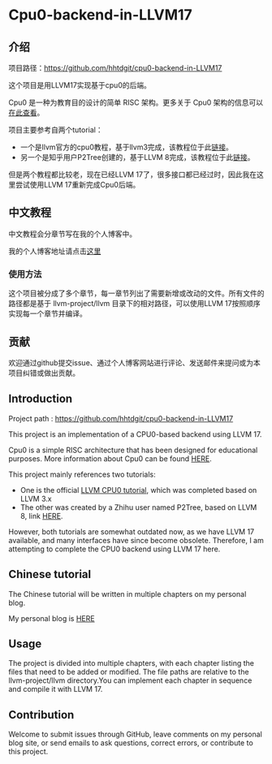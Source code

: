# Cpu0-backend-in-LLVM17

## 介绍

项目路径：https://github.com/hhtdgit/cpu0-backend-in-LLVM17

这个项目是用LLVM17实现基于cpu0的后端。

Cpu0 是一种为教育目的设计的简单 RISC 架构。更多关于 Cpu0 架构的信息可以[在此查看](http://ccckmit.wikidot.com/ocs:cpu0)。

项目主要参考自两个tutorial：

- 一个是llvm官方的cpu0教程，基于llvm3完成，该教程位于此[链接](https://jonathan2251.github.io/lbd/about.html)。
- 另一个是知乎用户P2Tree创建的，基于LLVM 8完成，该教程位于此[链接](https://zhuanlan.zhihu.com/p/351848328)。

但是两个教程都比较老，现在已经LLVM 17了，很多接口都已经过时，因此我在这里尝试使用LLVM 17重新完成Cpu0后端。

## 中文教程

中文教程会分章节写在我的个人博客中。

我的个人博客地址请点击[这里](http://118.31.14.252/)

### 使用方法

这个项目被分成了多个章节，每一章节列出了需要新增或改动的文件。所有文件的路径都是基于 llvm-project/llvm 目录下的相对路径，可以使用LLVM 17按照顺序实现每一个章节并编译。

## 贡献

欢迎通过github提交issue、通过个人博客网站进行评论、发送邮件来提问或为本项目纠错或做出贡献。



## Introduction

Project path : https://github.com/hhtdgit/cpu0-backend-in-LLVM17

This project is an implementation of a CPU0-based backend using LLVM 17.

Cpu0 is a simple RISC architecture that has been designed for educational purposes. More information about Cpu0 can be found [HERE](http://ccckmit.wikidot.com/ocs:cpu0).

This project mainly references two tutorials:

- One is the official [LLVM CPU0 tutorial](https://jonathan2251.github.io/lbd/about.html), which was completed based on LLVM 3.x
- The other was created by a Zhihu user named P2Tree, based on LLVM 8, link [HERE](https://zhuanlan.zhihu.com/p/351848328). 

However, both tutorials are somewhat outdated now, as we have LLVM 17 available, and many interfaces have since become obsolete. Therefore, I am attempting to complete the CPU0 backend using LLVM 17 here.

## Chinese tutorial

The Chinese tutorial will be written in multiple chapters on my personal blog.

My personal blog is [HERE](http://118.31.14.252/)

## Usage

The project is divided into multiple chapters, with each chapter listing the files that need to be added or modified. The file paths are relative to the llvm-project/llvm directory.You can implement each chapter in sequence and compile it with LLVM 17.

## Contribution

Welcome to submit issues through GitHub, leave comments on my personal blog site, or send emails to ask questions, correct errors, or contribute to this project.